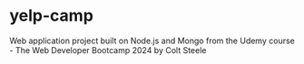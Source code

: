 # yelp-camp
Web application project built on Node.js and Mongo from the Udemy course - The Web Developer Bootcamp 2024 by Colt Steele
